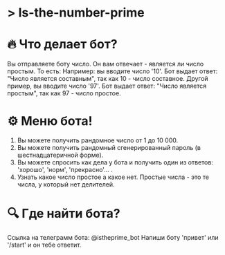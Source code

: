 # > Is-the-number-prime

# 🔥 Что делает бот?
   Вы отправляете боту число. Он вам отвечает - является ли число простым. То есть:
   Например: вы вводите число '10'.
   Бот выдает ответ: "Число является составным", так как 10 - число составное.
   Другой пример, вы вводите число '97'.
   Бот выдает ответ: "Число является простым", так как 97 - число простое.

# ⚙️ Меню бота!
 1) Вы можете получить рандомное число от 1 до 10 000.
 2) Вы можете получить рандомный сгенерированный пароль (в шестнадцатеричной форме).
 3) Вы можете спросить как дела у бота и получить один из ответов: 'хорошо', 'норм', 'прекрасно'... .
 4) Узнать какое число простое а какое нет. Простые числа - это те числа, у который нет делителей.

# 🔍 Где найти бота?
  Ссылка на телеграмм бота: @istheprime_bot
  Напиши боту 'привет' или '/start' и он тебе ответит.
